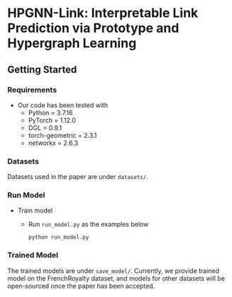 # HPGNN-Link: Interpretable Link Prediction via Prototype and Hypergraph Learning

## Getting Started

### Requirements

- Our code has been tested with
  - Python = 3.7.16
  - PyTorch = 1.12.0
  - DGL = 0.9.1
  - torch-geometric = 2.3.1
  - networkx = 2.6.3

### Datasets

Datasets used in the paper are under `datasets/`.

### Run Model

- Train model

  - Run `run_model.py` as the examples below

    ```
    python run_model.py
    ```

### Trained Model
The trained models are under `save_model/`. Currently, we provide trained model on the FrenchRoyalty dataset, and models for other datasets will be open-sourced once the paper has been accepted.
